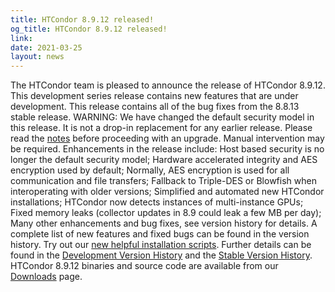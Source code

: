 ```yaml
---
title: HTCondor 8.9.12 released!
og_title: HTCondor 8.9.12 released!
link: 
date: 2021-03-25
layout: news
---
```


The HTCondor team is pleased to announce the release of HTCondor 8.9.12. This development series release contains new features that are under development. This release contains all of the bug fixes from the 8.8.13 stable release.  WARNING: We have changed the default security model in this release. It is not a drop-in replacement for any earlier release. Please read the <a href="https://htcondor-wiki.cs.wisc.edu/index.cgi/wiki?p=UpgradingToEightNineTwelve">notes</a> before proceeding with an upgrade. Manual intervention may be required.   Enhancements in the release include: Host based security is no longer the default security model; Hardware accelerated integrity and AES encryption used by default; Normally, AES encryption is used for all communication and file transfers; Fallback to Triple-DES or Blowfish when interoperating with older versions; Simplified and automated new HTCondor installations; HTCondor now detects instances of multi-instance GPUs; Fixed memory leaks (collector updates in 8.9 could leak a few MB per day); Many other enhancements and bug fixes, see version history for details.  A complete list of new features and fixed bugs can be found in the version history.  Try out our  <a href="https://htcondor.readthedocs.io/en/latest/getting-htcondor/index.html"> new helpful installation scripts</a>.  Further details can be found in the <a href="https://htcondor.readthedocs.io/en/latest/version-history/development-release-series-89.html#version-8-9-12"> Development Version History</a> and the <a href="https://htcondor.readthedocs.io/en/latest/version-history/stable-release-series-88.html#version-8-8-13"> Stable Version History</a>. HTCondor 8.9.12 binaries and source code are available from our <a href="http://htcondor.org/downloads/">Downloads</a> page. 
